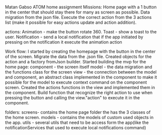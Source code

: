 Matan Gabso ATOM home assignment
Missions:
    Home page with a 1 button in the center that should stay there for many as screen as possible.
    Data migration from the json file.
    Execute the correct action from the 3 actions list (make it possible for easy actions update and action addition).
    
actions:
    Animation - make the button rotate 360.
    Toast - show a toast to the user.
    Notification - send a local notification that if the app initiated by pressing on the notification it execute the animation action

Work flow:
    I started by creating the homepage with the button in the center of the screen.
    Migrate the data from the .json file.
    Created objects for the action and a factory fromJson builder.
    Started building the mvp for the home page: 
        component - the screen itself
        model - the data migration and the functions class for the screen
        view - the connection between the model and component, an abstract class implemented in the component to make it
                possible for the model to execute context command on the component screen.
    Created the actions functions in the view and implemented them in the component.
    Build function that recognize the right action to use when pressing the button and calling the  view."action"
        to execute it in the component.

folders:
    screens- contains the home page folder the has the 3 classes of the home screen.
    models - contains the models of custom used objects in the app.
    utils - several utils that need to be access form the app(like the notificationServices that used to execute local notifications command)
            
    
    